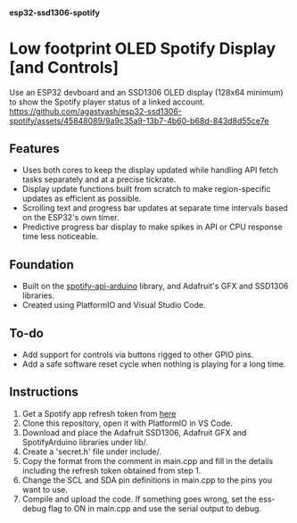 #### esp32-ssd1306-spotify
# Low footprint OLED Spotify Display [and Controls]
Use an ESP32 devboard and an SSD1306 OLED display (128x64 minimum) to show the Spotify player status of a linked account.
https://github.com/agastyash/esp32-ssd1306-spotify/assets/45848089/9a9c35a9-13b7-4b60-b68d-843d8d55ce7e

## Features
- Uses both cores to keep the display updated while handling API fetch tasks separately and at a precise tickrate.
- Display update functions built from scratch to make region-specific updates as efficient as possible.
- Scrolling text and progress bar updates at separate time intervals based on the ESP32's own timer.
- Predictive progress bar display to make spikes in API or CPU response time less noticeable.

## Foundation
- Built on the [spotify-api-arduino](https://github.com/witnessmenow/spotify-api-arduino/) library, and Adafruit's GFX and SSD1306 libraries.
- Created using PlatformIO and Visual Studio Code.

## To-do
- Add support for controls via buttons rigged to other GPIO pins.
- Add a safe software reset cycle when nothing is playing for a long time.

## Instructions
1. Get a Spotify app refresh token from [here](https://github.com/witnessmenow/spotify-api-arduino/blob/main/examples/getRefreshToken/getRefreshToken.ino)
2. Clone this repository, open it with PlatformIO in VS Code.
3. Download and place the Adafruit SSD1306, Adafruit GFX and SpotifyArduino libraries under lib/.
4. Create a 'secret.h' file under include/.
5. Copy the format from the comment in main.cpp and fill in the details including the refresh token obtained from step 1.
6. Change the SCL and SDA pin definitions in main.cpp to the pins you want to use.
7. Compile and upload the code. If something goes wrong, set the ess-debug flag to ON in main.cpp and use the serial output to debug.

